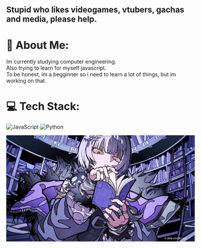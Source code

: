 ## Stupid who likes videogames, vtubers, gachas and media, please help.
# 🦉 About Me:
Im currently studying computer engineering.<br>Also trying to learn for myself javascript.<br>To be honest, im a begginner so i need to learn a lot of things, but im working on that.


# 💻 Tech Stack:
![JavaScript](https://img.shields.io/badge/javascript-%23323330.svg?style=flat&logo=javascript&logoColor=%23F7DF1E) ![Python](https://img.shields.io/badge/python-3670A0?style=flat&logo=python&logoColor=ffdd54)

![image alt](https://github.com/Fr4nkWhzz/Fr4nkWhzz/blob/main/imagen_2025-08-11_224431301.png?raw=true)
<!-- Proudly created with GPRM ( https://gprm.itsvg.in ) -->
<!--
**Fr4nkWhzz/Fr4nkWhzz** is a ✨ _special_ ✨ repository because its `README.md` (this file) appears on your GitHub profile.

Here are some ideas to get you started:

- 🔭 I’m currently working on ...
- 🌱 I’m currently learning ...
- 👯 I’m looking to collaborate on ...
- 🤔 I’m looking for help with ...
- 💬 Ask me about ...
- 📫 How to reach me: ...
- 😄 Pronouns: ...
- ⚡ Fun fact: ...
-->
